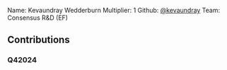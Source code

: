 Name: Kevaundray Wedderburn
Multiplier: 1
Github: [@kevaundray](https://github.com/kevaundray)
Team: Consensus R&D (EF)

## Contributions
### Q42024
